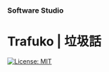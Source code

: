 ### Software Studio
# Trafuko | 垃圾話

[![License: MIT](https://img.shields.io/badge/License-MIT-yellow.svg)](https://opensource.org/licenses/MIT)
